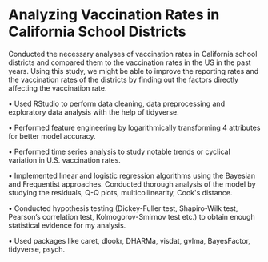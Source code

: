 # Analyzing Vaccination Rates in California School Districts

Conducted the necessary analyses of vaccination rates in California school districts and compared them to the vaccination rates in the US in the past years. Using this study, we might be able to improve the reporting rates and the vaccination rates of the districts by finding out the factors directly affecting the vaccination rate.

• Used RStudio to perform data cleaning, data preprocessing and exploratory data analysis with the help
of tidyverse.

• Performed feature engineering by logarithmically transforming 4 attributes for better model accuracy.

• Performed time series analysis to study notable trends or cyclical variation in U.S. vaccination rates.

• Implemented linear and logistic regression algorithms using the Bayesian and Frequentist approaches.
Conducted thorough analysis of the model by studying the residuals, Q-Q plots, multicollinearity,
Cook's distance.

• Conducted hypothesis testing (Dickey-Fuller test, Shapiro-Wilk test, Pearson’s correlation test,
Kolmogorov-Smirnov test etc.) to obtain enough statistical evidence for my analysis.

• Used packages like caret, dlookr, DHARMa, visdat, gvlma, BayesFactor, tidyverse, psych.
